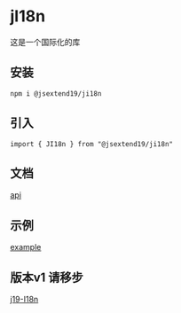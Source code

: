 # jI18n
这是一个国际化的库

## 安装 
`npm i @jsextend19/ji18n`

## 引入

```
import { JI18n } from "@jsextend19/ji18n"
```

## 文档

[api](./api.md)

## 示例

[example](./example/index.html)

## 版本v1 请移步
[j19-I18n](https://github.com/JSextend19/j19-I18n)
